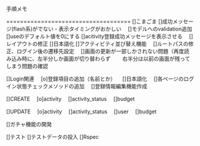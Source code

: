 手順メモ

====================================
[]こまごま
  []成功メッセージ(flash系)がでない・表示タイミングがおかしい
　[]モデルへのvalidation追加
  []useのデフォルト値を0にする
  []acitivity登録成功メッセージを表示させる
　[]レイアウトの修正
  []日本語化
  []アクティビティ並び替え機能
　[]ルートパスの修正、ログイン後の遷移先設定
　[]画面の更新が一部しかされない問題（再度読み込み時に、左半分しか画面が切り替わらず
　　右半分は以前の画面が残ってしまう問題の確認

[]Login関連
　[o]登録項目の追加（名前とか）
　[]日本語化
　[]各ページのログイン状態チェックメソッドの追加
　[]登録情報編集機能作成

[]CREATE
　[o]activity
　[]activity_status
　[]budget

[]UPDATE
　[o]activity
　[]activity_status
　[]user
　[]budget

[]ガチャ機能の開発

[]テスト
  []テストデータの投入
  []Rspec
